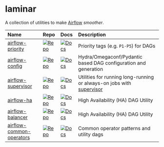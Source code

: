 # laminar
A collection of utilities to make [Airflow](https://airflow.apache.org) *smoother*.

| Name | Repo | Docs | Description |
| :--- | :--- | :--- | :---------- |
| [airflow-priority](https://github.com/airflow-laminar/airflow-priority) | [![Repo](https://img.shields.io/badge/repo-%20-blue?logo=github&logoColor=white)](https://github.com/airflow-laminar/airflow-priority) | [![Docs](https://img.shields.io/badge/docs-%20-green?logo=bookstack&logoColor=white)](https://airflow-laminar.github.io/airflow-priority/) | Priority tags (e.g. `P1-P5`) for DAGs |
| [airflow-config](https://github.com/airflow-laminar/airflow-config) | [![Repo](https://img.shields.io/badge/repo-%20-blue?logo=github&logoColor=white)](https://github.com/airflow-laminar/airflow-config) | [![Docs](https://img.shields.io/badge/docs-%20-green?logo=bookstack&logoColor=white)](https://airflow-laminar.github.io/airflow-config/) | Hydra/Omegaconf/Pydantic based DAG configuration and generation | 
| [airflow-supervisor](https://github.com/airflow-laminar/airflow-supervisor) | [![Repo](https://img.shields.io/badge/repo-%20-blue?logo=github&logoColor=white)](https://github.com/airflow-laminar/airflow-supervisor) | [![Docs](https://img.shields.io/badge/docs-%20-green?logo=bookstack&logoColor=white)](https://airflow-laminar.github.io/airflow-supervisor/) | Utilities for running long-running or always-on jobs with [supervisor](http://supervisord.org) |
| [airflow-ha](https://github.com/airflow-laminar/airflow-ha) | [![Repo](https://img.shields.io/badge/repo-%20-blue?logo=github&logoColor=white)](https://github.com/airflow-laminar/airflow-ha) | [![Docs](https://img.shields.io/badge/docs-%20-green?logo=bookstack&logoColor=white)](https://airflow-laminar.github.io/airflow-ha/) | High Availability (HA) DAG Utility |
| [airflow-balancer](https://github.com/airflow-laminar/airflow-balancer) | [![Repo](https://img.shields.io/badge/repo-%20-blue?logo=github&logoColor=white)](https://github.com/airflow-laminar/airflow-balancer) | [![Docs](https://img.shields.io/badge/docs-%20-green?logo=bookstack&logoColor=white)](https://airflow-laminar.github.io/airflow-balancer/) | High Availability (HA) DAG Utility |
| [airflow-common-operators](https://github.com/airflow-laminar/airflow-common-operators) | [![Repo](https://img.shields.io/badge/repo-%20-blue?logo=github&logoColor=white)](https://github.com/airflow-laminar/airflow-common-operators) | [![Docs](https://img.shields.io/badge/docs-%20-green?logo=bookstack&logoColor=white)](https://airflow-laminar.github.io/airflow-common-operators/) | Common operator patterns and utility dags |
